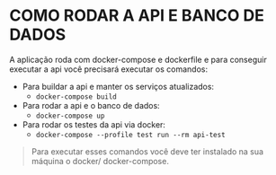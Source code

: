 # COMO RODAR A API E BANCO DE DADOS

A aplicação roda com docker-compose e dockerfile e para conseguir executar a api você precisará executar os comandos:
- Para buildar a api e manter os serviços atualizados:
    - `docker-compose build`
- Para rodar a api e o banco de dados:
    - `docker-compose up`
- Para rodar os testes da api via docker:
    - `docker-compose --profile test run --rm api-test`

> Para executar esses comandos você deve ter instalado na sua máquina o docker/ docker-compose.
